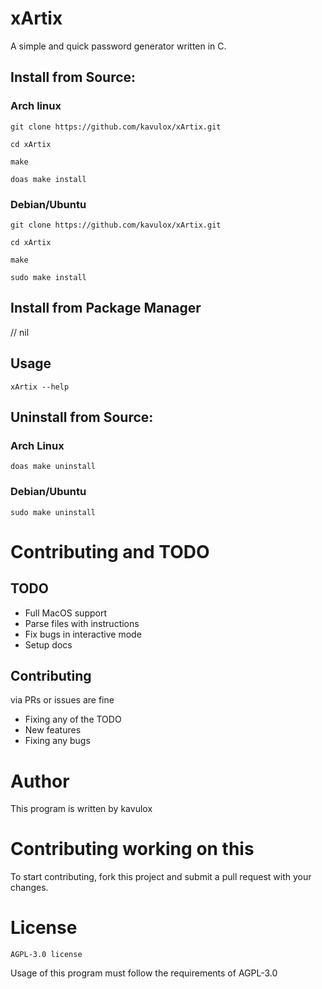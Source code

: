 # xArtix 

A simple and quick password generator written in C.

## Install from Source:
### Arch linux
```console
git clone https://github.com/kavulox/xArtix.git

cd xArtix 

make

doas make install
```

### Debian/Ubuntu
```console
git clone https://github.com/kavulox/xArtix.git

cd xArtix 

make

sudo make install
```

## Install from Package Manager

// nil

## Usage

```console
xArtix --help
```

## Uninstall from Source:
### Arch Linux

```console
doas make uninstall
```

### Debian/Ubuntu

```console
sudo make uninstall
```

# Contributing and TODO

## TODO

- Full MacOS support
- Parse files with instructions
- Fix bugs in interactive mode
- Setup docs

## Contributing

via PRs or issues are fine

- Fixing any of the TODO
- New features
- Fixing any bugs

# Author

This program is written by kavulox

# Contributing working on this

To start contributing, fork this project and submit a pull request with your changes.

# License

`AGPL-3.0 license`

Usage of this program must follow the requirements of AGPL-3.0

